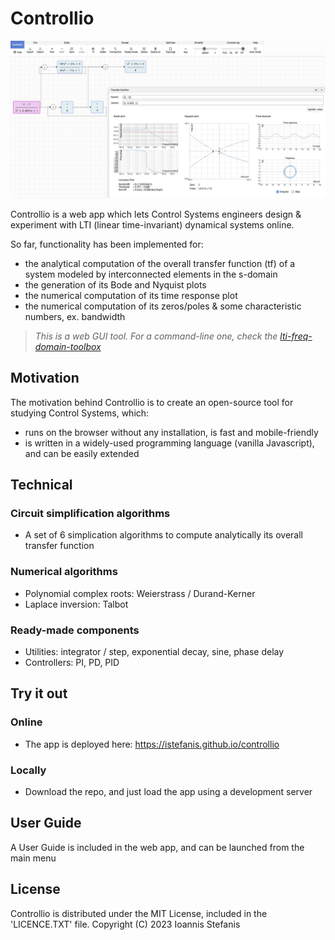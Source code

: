 # Controllio

![app](https://github.com/istefanis/controllio/blob/main/assets/img/app.png)

Controllio is a web app which lets Control Systems engineers design & experiment with LTI (linear time-invariant) dynamical systems online.

So far, functionality has been implemented for:

- the analytical computation of the overall transfer function (tf) of a system modeled by interconnected elements in the s-domain
- the generation of its Bode and Nyquist plots
- the numerical computation of its time response plot
- the numerical computation of its zeros/poles & some characteristic numbers, ex. bandwidth

> _This is a web GUI tool. For a command-line one, check the [lti-freq-domain-toolbox](https://github.com/istefanis/lti-freq-domain-toolbox)_

## Motivation

The motivation behind Controllio is to create an open-source tool for studying Control Systems, which:

- runs on the browser without any installation, is fast and mobile-friendly
- is written in a widely-used programming language (vanilla Javascript), and can be easily extended

## Technical

### Circuit simplification algorithms

- A set of 6 simplication algorithms to compute analytically its overall transfer function

### Numerical algorithms

- Polynomial complex roots: Weierstrass / Durand-Kerner
- Laplace inversion: Talbot

### Ready-made components

- Utilities: integrator / step, exponential decay, sine, phase delay
- Controllers: PI, PD, PID

## Try it out

### Online

- The app is deployed here: https://istefanis.github.io/controllio

### Locally

- Download the repo, and just load the app using a development server

## User Guide

A User Guide is included in the web app, and can be launched from the main menu

## License

Controllio is distributed under the MIT License, included in the 'LICENCE.TXT' file.
Copyright (C) 2023 Ioannis Stefanis
